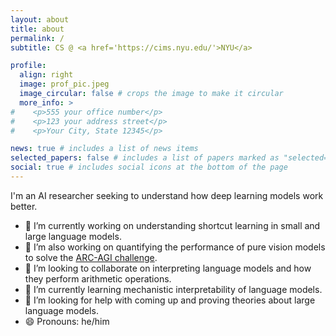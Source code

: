 ```yaml
---
layout: about
title: about
permalink: /
subtitle: CS @ <a href='https://cims.nyu.edu/'>NYU</a>

profile:
  align: right
  image: prof_pic.jpeg
  image_circular: false # crops the image to make it circular
  more_info: >
#    <p>555 your office number</p>
#    <p>123 your address street</p>
#    <p>Your City, State 12345</p>

news: true # includes a list of news items
selected_papers: false # includes a list of papers marked as "selected={true}"
social: true # includes social icons at the bottom of the page
---
```


I'm an AI researcher seeking to understand how deep learning models work better.

- 🔭  I’m currently working on understanding shortcut learning in small and large language models.
- 🔭  I’m also working on quantifying the performance of pure vision models to solve the [ARC-AGI challenge](https://arcprize.org/).
- 👯  I’m looking to collaborate on interpreting language models and how they perform arithmetic operations.
- 🌱  I’m currently learning mechanistic interpretability of language models.
- 🤔  I’m looking for help with coming up and proving theories about large language models.
- 😄  Pronouns: he/him
